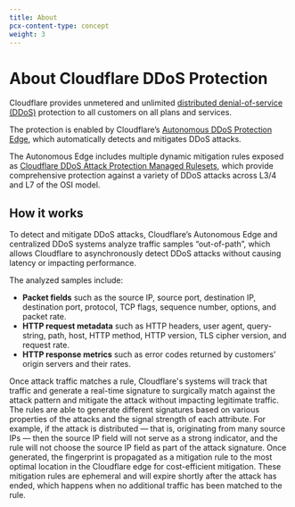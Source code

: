 ```yaml
---
title: About
pcx-content-type: concept
weight: 3
---
```


# About Cloudflare DDoS Protection

Cloudflare provides unmetered and unlimited [distributed denial-of-service (DDoS)](https://www.cloudflare.com/learning/ddos/what-is-a-ddos-attack/) protection to all customers on all plans and services.

The protection is enabled by Cloudflare’s [Autonomous DDoS Protection Edge](/about/components#autonomous-edge), which automatically detects and mitigates DDoS attacks.

The Autonomous Edge includes multiple dynamic mitigation rules exposed as [Cloudflare DDoS Attack Protection Managed Rulesets](/managed-rulesets), which provide comprehensive protection against a variety of DDoS attacks across L3/4 and L7 of the OSI model.

## How it works

To detect and mitigate DDoS attacks, Cloudflare’s Autonomous Edge and centralized DDoS systems analyze traffic samples “out-of-path”, which allows Cloudflare to asynchronously detect DDoS attacks without causing latency or impacting performance.

The analyzed samples include:

- **Packet fields** such as the source IP, source port, destination IP, destination port, protocol, TCP flags, sequence number, options, and packet rate.
- **HTTP request metadata** such as HTTP headers, user agent, query-string, path, host, HTTP method, HTTP version, TLS cipher version, and request rate.
- **HTTP response metrics** such as error codes returned by customers’ origin servers and their rates.

Once attack traffic matches a rule, Cloudflare's systems will track that traffic and generate a real-time signature to surgically match against the attack pattern and mitigate the attack without impacting legitimate traffic. The rules are able to generate different signatures based on various properties of the attacks and the signal strength of each attribute. For example, if the attack is distributed — that is, originating from many source IPs — then the source IP field will not serve as a strong indicator, and the rule will not choose the source IP field as part of the attack signature. Once generated, the fingerprint is propagated as a mitigation rule to the most optimal location in the Cloudflare edge for cost-efficient mitigation. These mitigation rules are ephemeral and will expire shortly after the attack has ended, which happens when no additional traffic has been matched to the rule.

